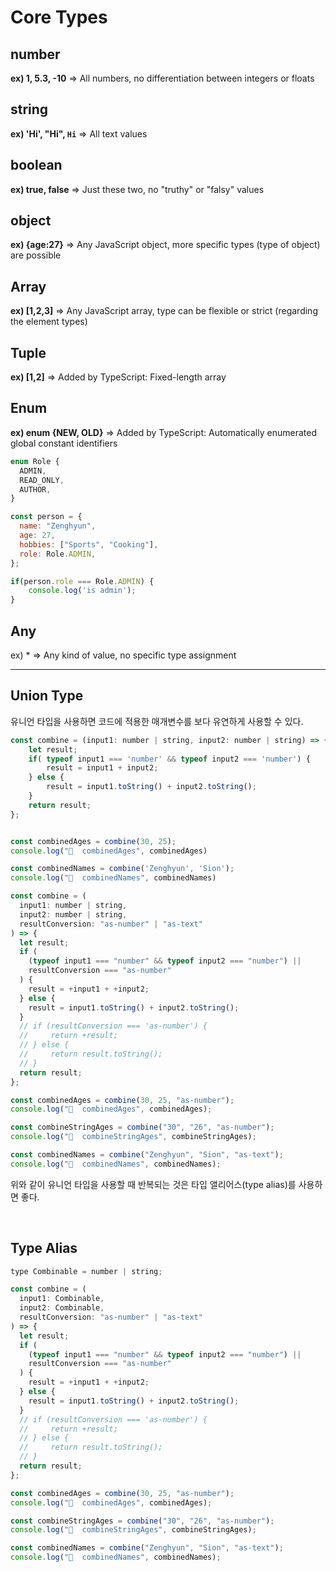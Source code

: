 # Core Types

## number 
**ex) 1, 5.3, -10** => All numbers, no differentiation between integers or floats 

## string
**ex) 'Hi', "Hi", `Hi`** => All text values 

## boolean
**ex) true, false** => Just these two, no "truthy" or "falsy" values 

## object
**ex) {age:27}** => Any JavaScript object, more specific types (type of object) are possible 

## Array
**ex) [1,2,3]** => Any JavaScript array, type can be flexible or strict (regarding the element types)

## Tuple 
**ex) [1,2]** => Added by TypeScript: Fixed-length array

## Enum
**ex) enum {NEW, OLD}** => Added by TypeScript: Automatically enumerated global constant identifiers

```javascript
enum Role {
  ADMIN,
  READ_ONLY,
  AUTHOR,
}

const person = {
  name: "Zenghyun",
  age: 27,
  hobbies: ["Sports", "Cooking"],
  role: Role.ADMIN,
};

if(person.role === Role.ADMIN) {
    console.log('is admin');
}
```

## Any
ex) * => Any kind of value, no specific type assignment

****




## Union Type 

유니언 타입을 사용하면 코드에 적용한 매개변수를 보다 유연하게 사용할 수 있다. 

```javascript
const combine = (input1: number | string, input2: number | string) => {
    let result;
    if( typeof input1 === 'number' && typeof input2 === 'number') {
        result = input1 + input2;
    } else {
        result = input1.toString() + input2.toString();
    } 
    return result;
};


const combinedAges = combine(30, 25);
console.log("🚀  combinedAges", combinedAges)

const combinedNames = combine('Zenghyun', 'Sion');
console.log("🚀  combinedNames", combinedNames)

```

```javascript
const combine = (
  input1: number | string,
  input2: number | string,
  resultConversion: "as-number" | "as-text"
) => {
  let result;
  if (
    (typeof input1 === "number" && typeof input2 === "number") ||
    resultConversion === "as-number"
  ) {
    result = +input1 + +input2;
  } else {
    result = input1.toString() + input2.toString();
  }
  // if (resultConversion === 'as-number') {
  //     return +result;
  // } else {
  //     return result.toString();
  // }
  return result;
};

const combinedAges = combine(30, 25, "as-number");
console.log("🚀  combinedAges", combinedAges);

const combineStringAges = combine("30", "26", "as-number");
console.log("🚀  combineStringAges", combineStringAges);

const combinedNames = combine("Zenghyun", "Sion", "as-text");
console.log("🚀  combinedNames", combinedNames);

```

위와 같이 유니언 타입을 사용할 때 반복되는 것은 타입 앨리어스(type alias)를 사용하면 좋다. 

<br>

## Type Alias 

```javascript
type Combinable = number | string;

const combine = (
  input1: Combinable,
  input2: Combinable,
  resultConversion: "as-number" | "as-text"
) => {
  let result;
  if (
    (typeof input1 === "number" && typeof input2 === "number") ||
    resultConversion === "as-number"
  ) {
    result = +input1 + +input2;
  } else {
    result = input1.toString() + input2.toString();
  }
  // if (resultConversion === 'as-number') {
  //     return +result;
  // } else {
  //     return result.toString();
  // }
  return result;
};

const combinedAges = combine(30, 25, "as-number");
console.log("🚀  combinedAges", combinedAges);

const combineStringAges = combine("30", "26", "as-number");
console.log("🚀  combineStringAges", combineStringAges);

const combinedNames = combine("Zenghyun", "Sion", "as-text");
console.log("🚀  combinedNames", combinedNames);

```
